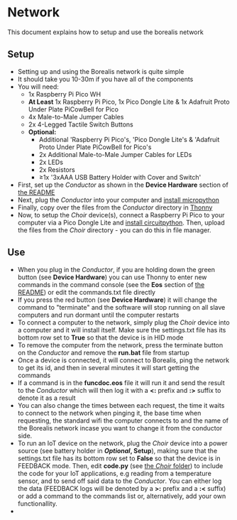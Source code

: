 # Network
This document explains how to setup and use the borealis network

## Setup
- Setting up and using the Borealis network is quite simple
- It should take you 10-30m if you have all of the components
- You will need:
    - 1x Raspberry Pi Pico WH
    - **At Least** 1x Raspberry Pi Pico, 1x Pico Dongle Lite & 1x Adafruit Proto Under Plate PiCowBell for Pico
    - 4x Male-to-Male Jumper Cables
    - 2x 4-Legged Tactile Switch Buttons
    - **Optional:**
        - Additional 'Raspberry Pi Pico's, 'Pico Dongle Lite's & 'Adafruit Proto Under Plate PiCowBell for Pico's
        - 2x Additional Male-to-Male Jumper Cables for LEDs
        - 2x LEDs
        - 2x Resistors
        - ≥1x '3xAAA USB Battery Holder with Cover and Switch'
- First, set up the _Conductor_ as shown in the **Device Hardware** section of [the README](README.md)
- Next, plug the _Conductor_ into your computer and [install micropython](https://www.raspberrypi.com/documentation/microcontrollers/micropython.html)
- Finally, copy over the files from the _Conductor_ directory in [Thonny](https://projects.raspberrypi.org/en/projects/getting-started-with-the-pico/2)
- Now, to setup the _Choir_ device(s), connect a Raspberry Pi Pico to your computer via a Pico Dongle Lite and [install circuitpython](https://learn.adafruit.com/getting-started-with-raspberry-pi-pico-circuitpython/circuitpython). Then, upload the files from the _Choir_ directory - you can do this in file manager.

## Use
- When you plug in the _Conductor_, if you are holding down the green button (see **Device Hardware**) you can use Thonny to enter new commands in the command console (see the **Eos** section of [the README](README.md)) or edit the commands.txt file directly
- If you press the red button (see **Device Hardware**) it will change the command to "terminate" and the software will stop running on all slave computers and run dormant until the computer restarts
- To connect a computer to the network, simply plug the _Choir_ device into a computer and it will install itself. Make sure the settings.txt file has its bottom row set to **True** so that the device is in HID mode
- To remove the computer from the network, press the terminate button on the _Conductor_ and remove the **run.bat** file from startup
- Once a device is connected, it will connect to Borealis, ping the network to get its id, and then in several minutes it will start getting the commands
- If a command is in the **funcdoc.eos** file it will run it and send the result to the _Conductor_ which will then log it with a **<:** prefix and **:>** suffix to denote it as a result
- You can also change the times between each request, the time it waits to connect to the network when pinging it, the base time when requesting, the standard wifi the computer connects to and the name of the Borealis network incase you want to change it from the conductor side.
- To run an IoT device on the network, plug the _Choir_ device into a power source (see battery holder in **_Optional_, Setup**), making sure that the settings.txt file has its bottom row set to **False** so that the device is in FEEDBACK mode. Then, edit **code.py** (see [the _Choir_ folder](Choir)) to include the code for your IoT applications, e.g reading from a temperature sensor, and to send off said data to the _Conductor_. You can either log the data (FEEDBACK logs will be denoted by a **>:** prefix and a **:<** suffix) or add a command to the commands list or, alternatively, add your own functionallity.
- 
